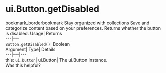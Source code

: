  
#  ui.Button.getDisabled
bookmark_borderbookmark Stay organized with collections  Save and categorize content based on your preferences.
Returns whether the button is disabled. 
Usage| Returns  
---|---  
`Button.getDisabled()`| Boolean  
Argument| Type| Details  
---|---|---  
this: `ui.button`| ui.Button| The ui.Button instance.  
Was this helpful?

